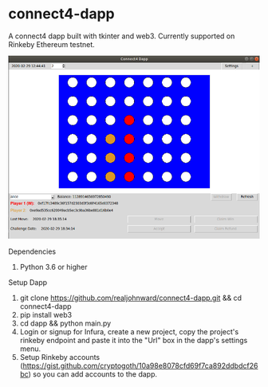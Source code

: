 # connect4-dapp
A connect4 dapp built with tkinter and web3. Currently supported on Rinkeby Ethereum testnet.

![alt text](bin/thumbnail.png)

Dependencies
1) Python 3.6 or higher 

Setup Dapp
1) git clone https://github.com/realjohnward/connect4-dapp.git && cd connect4-dapp
2) pip install web3
3) cd dapp && python main.py
4) Login or signup for Infura, create a new project, copy the project's rinkeby endpoint and paste it into 
  the "Url" box in the dapp's settings menu.
5) Setup Rinkeby accounts (https://gist.github.com/cryptogoth/10a98e8078cfd69f7ca892ddbdcf26bc) so you can add
  accounts to the dapp.



